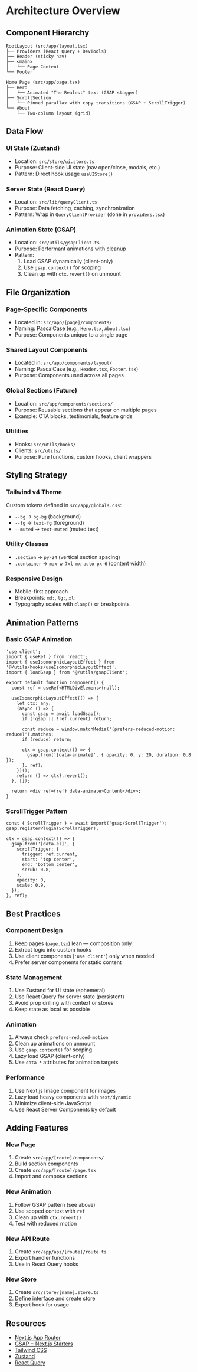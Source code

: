 # Architecture Overview

## Component Hierarchy

```
RootLayout (src/app/layout.tsx)
├── Providers (React Query + DevTools)
├── Header (sticky nav)
├── <main>
│   └── Page Content
└── Footer

Home Page (src/app/page.tsx)
├── Hero
│   └── Animated "The Realest" text (GSAP stagger)
├── ScrollSection
│   └── Pinned parallax with copy transitions (GSAP + ScrollTrigger)
└── About
    └── Two-column layout (grid)
```

## Data Flow

### UI State (Zustand)
- Location: `src/store/ui.store.ts`
- Purpose: Client-side UI state (nav open/close, modals, etc.)
- Pattern: Direct hook usage `useUIStore()`

### Server State (React Query)
- Location: `src/lib/queryClient.ts`
- Purpose: Data fetching, caching, synchronization
- Pattern: Wrap in `QueryClientProvider` (done in `providers.tsx`)

### Animation State (GSAP)
- Location: `src/utils/gsapClient.ts`
- Purpose: Performant animations with cleanup
- Pattern: 
  1. Load GSAP dynamically (client-only)
  2. Use `gsap.context()` for scoping
  3. Clean up with `ctx.revert()` on unmount

## File Organization

### Page-Specific Components
- Located in: `src/app/[page]/components/`
- Naming: PascalCase (e.g., `Hero.tsx`, `About.tsx`)
- Purpose: Components unique to a single page

### Shared Layout Components
- Located in: `src/app/components/layout/`
- Naming: PascalCase (e.g., `Header.tsx`, `Footer.tsx`)
- Purpose: Components used across all pages

### Global Sections (Future)
- Location: `src/app/components/sections/`
- Purpose: Reusable sections that appear on multiple pages
- Example: CTA blocks, testimonials, feature grids

### Utilities
- Hooks: `src/utils/hooks/`
- Clients: `src/utils/`
- Purpose: Pure functions, custom hooks, client wrappers

## Styling Strategy

### Tailwind v4 Theme
Custom tokens defined in `src/app/globals.css`:
- `--bg` → `bg-bg` (background)
- `--fg` → `text-fg` (foreground)
- `--muted` → `text-muted` (muted text)

### Utility Classes
- `.section` → `py-24` (vertical section spacing)
- `.container` → `max-w-7xl mx-auto px-6` (content width)

### Responsive Design
- Mobile-first approach
- Breakpoints: `md:`, `lg:`, `xl:`
- Typography scales with `clamp()` or breakpoints

## Animation Patterns

### Basic GSAP Animation
```tsx
'use client';
import { useRef } from 'react';
import { useIsomorphicLayoutEffect } from '@/utils/hooks/useIsomorphicLayoutEffect';
import { loadGsap } from '@/utils/gsapClient';

export default function Component() {
  const ref = useRef<HTMLDivElement>(null);

  useIsomorphicLayoutEffect(() => {
    let ctx: any;
    (async () => {
      const gsap = await loadGsap();
      if (!gsap || !ref.current) return;

      const reduce = window.matchMedia('(prefers-reduced-motion: reduce)').matches;
      if (reduce) return;

      ctx = gsap.context(() => {
        gsap.from('[data-animate]', { opacity: 0, y: 20, duration: 0.8 });
      }, ref);
    })();
    return () => ctx?.revert();
  }, []);

  return <div ref={ref} data-animate>Content</div>;
}
```

### ScrollTrigger Pattern
```tsx
const { ScrollTrigger } = await import('gsap/ScrollTrigger');
gsap.registerPlugin(ScrollTrigger);

ctx = gsap.context(() => {
  gsap.from('[data-el]', {
    scrollTrigger: {
      trigger: ref.current,
      start: 'top center',
      end: 'bottom center',
      scrub: 0.8,
    },
    opacity: 0,
    scale: 0.9,
  });
}, ref);
```

## Best Practices

### Component Design
1. Keep pages (`page.tsx`) lean — composition only
2. Extract logic into custom hooks
3. Use client components (`'use client'`) only when needed
4. Prefer server components for static content

### State Management
1. Use Zustand for UI state (ephemeral)
2. Use React Query for server state (persistent)
3. Avoid prop drilling with context or stores
4. Keep state as local as possible

### Animation
1. Always check `prefers-reduced-motion`
2. Clean up animations on unmount
3. Use `gsap.context()` for scoping
4. Lazy load GSAP (client-only)
5. Use `data-*` attributes for animation targets

### Performance
1. Use Next.js Image component for images
2. Lazy load heavy components with `next/dynamic`
3. Minimize client-side JavaScript
4. Use React Server Components by default

## Adding Features

### New Page
1. Create `src/app/[route]/components/`
2. Build section components
3. Create `src/app/[route]/page.tsx`
4. Import and compose sections

### New Animation
1. Follow GSAP pattern (see above)
2. Use scoped context with `ref`
3. Clean up with `ctx.revert()`
4. Test with reduced motion

### New API Route
1. Create `src/app/api/[route]/route.ts`
2. Export handler functions
3. Use in React Query hooks

### New Store
1. Create `src/store/[name].store.ts`
2. Define interface and create store
3. Export hook for usage

## Resources

- [Next.js App Router](https://nextjs.org/docs/app)
- [GSAP + Next.js Starters](https://stackblitz.com/@GSAP-dev/collections/gsap-nextjs-starters)
- [Tailwind CSS](https://tailwindcss.com/docs)
- [Zustand](https://docs.pmnd.rs/zustand)
- [React Query](https://tanstack.com/query/latest)

